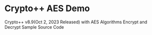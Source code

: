 # Crypto++ AES Demo
Crypto++ v8.9(Oct 2, 2023 Released) with AES Algorithms Encrypt and Decrypt Sample Source Code
